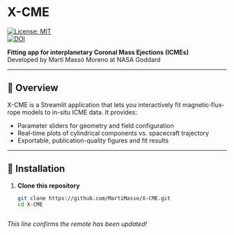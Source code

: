 # X-CME

[![License: MIT](https://img.shields.io/badge/License-MIT-blue.svg)](LICENSE)  
[![DOI](https://zenodo.org/badge/DOI/10.5281/zenodo.XXXXXXX.svg)](https://doi.org/10.5281/zenodo.XXXXXXX)

**Fitting app for interplanetary Coronal Mass Ejections (ICMEs)**  
Developed by Martí Massó Moreno at NASA Goddard

--- 

## 🚀 Overview

X-CME is a Streamlit application that lets you interactively fit magnetic‐flux‐rope models to in-situ ICME data. It provides:

- Parameter sliders for geometry and field configuration  
- Real-time plots of cylindrical components vs. spacecraft trajectory  
- Exportable, publication-quality figures and fit results  

---

## 🔧 Installation

1. **Clone this repository**  
   ```bash
   git clone https://github.com/MartiMasso/X-CME.git
   cd X-CME



_This line confirms the remote has been updated!_
